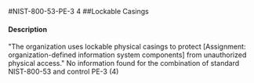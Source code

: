#NIST-800-53-PE-3 4
##Lockable Casings
#### Description
"The organization uses lockable physical casings to protect [Assignment: organization-defined information system components] from unauthorized physical access."
No information found for the combination of standard NIST-800-53 and control PE-3 (4)

